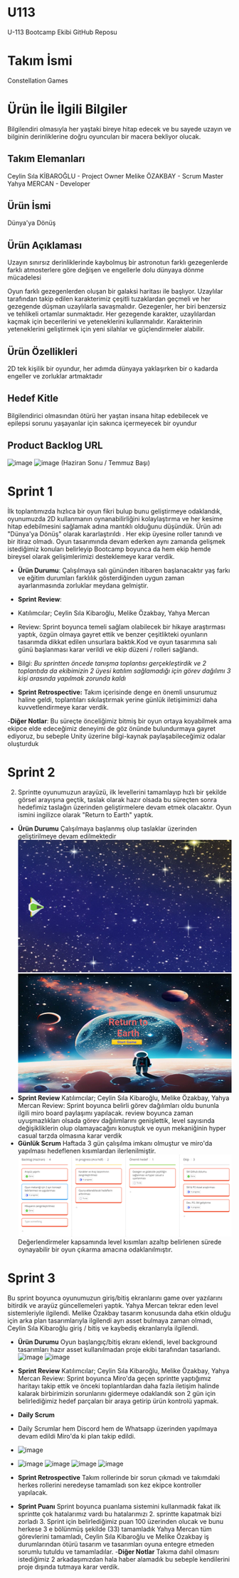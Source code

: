 # U113
U-113 Bootcamp Ekibi GitHub Reposu
# **Takım İsmi**
Constellation Games
# Ürün İle İlgili Bilgiler
Bilgilendiri olmasıyla her yaştaki bireye hitap edecek ve bu sayede uzayın ve bilginin derinliklerine doğru oyuncuları bir macera bekliyor olucak.

## Takım Elemanları

Ceylin Sıla KİBAROĞLU - Project Owner
Melike ÖZAKBAY - Scrum Master
Yahya MERCAN - Developer

## Ürün İsmi

Dünya'ya Dönüş

## Ürün Açıklaması
Uzayın sınırsız derinliklerinde kaybolmuş bir astronotun farklı gezegenlerde farklı atmosterlere göre değişen ve engellerle dolu dünyaya dönme mücadelesi

Oyun farklı gezegenlerden oluşan bir galaksi haritası ile başlıyor. Uzaylılar tarafından takip edilen karakterimiz çeşitli tuzaklardan geçmeli ve her gezegende düşman uzaylılarla savaşmalıdır. Gezegenler, her biri benzersiz ve tehlikeli ortamlar sunmaktadır. Her gezegende karakter, uzaylılardan kaçmak için becerilerini ve yeteneklerini kullanmalıdır. Karakterinin yeteneklerini geliştirmek için yeni silahlar ve güçlendirmeler alabilir. 

## Ürün Özellikleri
2D tek kişilik bir oyundur, her adımda dünyaya yaklaşırken bir o kadarda engeller ve zorluklar artmaktadır

## Hedef Kitle

Bilgilendirici olmasından ötürü her yaştan insana hitap edebilecek ve epilepsi sorunu yaşayanlar için sakınca içermeyecek bir oyundur

## Product Backlog URL

![image](https://github.com/Meigibrary/U113/assets/120041360/96973cb6-71f2-46ff-a386-2f97621881f8)
![image](https://miro.com/app/board/uXjVM5xR70U=/) (Haziran Sonu / Temmuz Başı)

# Sprint 1 
   İlk toplantımızda hızlıca bir oyun fikri bulup bunu geliştirmeye odaklandık, oyunumuzda 2D kullanmanın oynanabilirliğini kolaylaştırma ve her kesime hitap  edebilmesini sağlamak adına mantıklı olduğunu düşündük.
   Ürün adı "Dünya'ya Dönüş" olarak kararlaştırıldı .
   Her ekip üyesine roller tanındı ve  bir itiraz olmadı.
   Oyun tasarımında  devam ederken aynı zamanda gelişmek istediğimiz konuları belirleyip Bootcamp boyunca da hem ekip hemde bireysel olarak gelişimlerimizi desteklemeye karar verdik.

- **Ürün Durumu**: Çalışılmaya salı gününden itibaren başlanacaktır yaş farkı ve eğitim durumları farklılık gösterdiğinden uygun zaman ayarlanmasında zorluklar meydana gelmiştir.
  
- **Sprint Review**: 
- Katılımcılar; Ceylin Sıla Kibaroğlu, Melike Özakbay, Yahya Mercan
- Review: Sprint boyunca temeli sağlam olabilecek bir hikaye araştırması yaptık, özgün olmaya gayret ettik ve benzer çeşitlikteki oyunların tasarımda dikkat edilen unsurlara baktık.Kod ve oyun tasarımına salı günü başlanması karar verildi ve ekip düzeni / rolleri sağlandı. 
- Bilgi: *Bu sprintten öncede tanışma toplantısı gerçekleştirdik ve 2 toplantıda da ekibimizin 2 üyesi katılım sağlamadığı için görev dağılımı 3 kişi arasında yapılmak zorunda kaldı*

- **Sprint Retrospective:**
 Takım içerisinde denge en önemli unsurumuz haline geldi, toplantıları sıkılaştırmak yerine günlük iletişimimizi daha kuvvetlendirmeye karar verdik.  
 
-**Diğer Notlar**:
Bu süreçte önceliğimiz bitmiş bir oyun ortaya koyabilmek ama ekipce elde edeceğimiz deneyimi de göz önünde bulundurmaya gayret ediyoruz, bu sebeple Unity üzerine bilgi-kaynak paylaşabileceğimiz odalar oluşturduk

# Sprint 2
2. Sprintte oyunumuzun arayüzü, ilk levellerini tamamlayıp hızlı bir şekilde görsel arayışına geçtik, taslak olarak hazır olsada bu süreçten sonra hedefimiz taslağın üzerinden geliştirmelere devam etmek olacaktır.
Oyun ismini ingilizce olarak "Return to Earth" yaptık.

- **Ürün Durumu**
 Çalışılmaya başlanmış olup taslaklar üzerinden geliştirilmeye devam edilmektedir 
![image](https://github.com/Meigibrary/U113/blob/main/eb8ad1ab-187f-460f-9f63-005a8a90b23e.jpg) ![image](https://github.com/Meigibrary/U113/blob/main/edebba4d-a953-4f2e-93a3-f06eb3636279.jpg) 
- **Sprint Review**
Katılımcılar; Ceylin Sıla Kibaroğlu, Melike Özakbay, Yahya Mercan
Review: Sprint boyunca belirli görev dağılımları oldu bununla ilgili miro board paylaşımı yapılacak.
review boyunca zaman uyuşmazlıkları olsada görev dağılımlarını genişlettik, level sayısında değişikliklerin olup olamayacağını konuştuk ve oyun mekaniğinin hyper casual tarzda olmasına karar verdik
- **Günlük Scrum**
Haftada 3 gün çalışılma imkanı olmuştur ve miro'da yapılması hedeflenen kısımlardan ilerlenilmiştir.
  ![image](https://github.com/Meigibrary/U113/blob/main/resim_2023-07-02_164054569.png)
Değerlendirmeler kapsamında level kısımları azaltıp belirlenen sürede oynayabilir bir oyun çıkarma amacına odaklanılmıştır.
# Sprint 3
Bu sprint boyunca oyunumuzun giriş/bitiş ekranlarını game over yazılarını bitirdik ve arayüz güncellemeleri yaptık. Yahya Mercan tekrar eden level sistemleriyle ilgilendi. Melike Özakbay tasarım konusunda daha etkin olduğu için arka plan tasarımlarıyla ilgilendi ayrı asset bulmaya zaman olmadı, Ceylin Sıla Kibaroğlu giriş / bitiş ve kaybediş ekranlarıyla ilgilendi.
- **Ürün Durumu**
Oyun başlangıç/bitiş ekranı eklendi, level background tasarımları hazır asset kullanılmadan proje ekibi tarafından tasarlandı.
![image](https://github.com/Meigibrary/U113/assets/120041360/f36898f4-be2c-4aea-819a-0ded40130d20)
![image](https://github.com/Meigibrary/U113/assets/120041360/fcbafe2e-0ea0-48b9-bd56-e6b1e3806139)

- **Sprint Review**
Katılımcılar; Ceylin Sıla Kibaroğlu, Melike Özakbay, Yahya Mercan
Review: Sprint boyunca Miro'da geçen sprintte yaptığımız haritayı takip ettik ve önceki toplantılardan daha fazla iletişim halinde kalarak birbirimizin sorunlarını gidermeye odaklandık son 2 gün için belirlediğimiz hedef  parçaları bir araya getirip ürün kontrolü yapmak.
- **Daily Scrum**
- Daily Scrumlar hem Discord hem de Whatsapp üzerinden yapılmaya devam edildi Miro'da ki plan takip edildi.
- ![image](https://github.com/Meigibrary/U113/assets/120041360/ace09b96-a8fc-4a20-80dc-449057ea80ca)
- ![image](https://github.com/Meigibrary/U113/assets/120041360/897c8afa-bcb6-4857-b296-bf24115ad172)
![image](https://github.com/Meigibrary/U113/assets/120041360/e6037c3e-3be0-4aa3-979b-ead61dd52258)
![image](https://github.com/Meigibrary/U113/assets/120041360/c6473982-a4e6-4f24-ac76-833c04f543f3)
![image](https://github.com/Meigibrary/U113/assets/120041360/ea0f27d6-de7b-4e4c-89d6-a6ece713a701)

- **Sprint Retrospective**
Takım rollerinde bir sorun çıkmadı ve takımdaki herkes rollerini neredeyse tamamladı son kez ekipce kontroller yapılacak.
- **Sprint Puanı**
Sprint boyunca puanlama sistemini kullanmadık fakat ilk sprintte çok hatalarımız vardı bu hatalarımızı 2. sprintte kapatmak bizi zorladı 3. Sprint için belirlediğimiz puan 100 üzerinden olucak ve bunu herkese 3 e bölünmüş şekilde (33) tamamladık Yahya Mercan tüm görevlerini tamamladı, Ceylin Sıla Kibaroğlu ve Melike Özakbay iş durumlarından ötürü tasarım ve tasarımları oyuna entegre etmeden sorumlu tutuldu ve tamamladılar.
-**Diğer Notlar**
  Takıma dahil olmasını istediğimiz 2 arkadaşımızdan hala haber alamadık bu sebeple kendilerini proje dışında tutmaya karar verdik.
  



